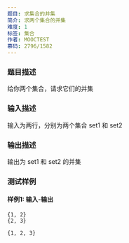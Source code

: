 ```yaml
---
题目: 求集合的并集
简介: 求两个集合的并集
难度: 1
标签: 集合
作者: MOOCTEST
慕码: 2796/1582
---
```


### 题目描述

给你两个集合，请求它们的并集

### 输入描述

输入为两行，分别为两个集合 set1 和 set2

### 输出描述

输出为 set1 和 set2 的并集

### 测试样例

#### 样例1: 输入-输出

```
{1, 2}
{2, 3}
```

```
{1, 2, 3}
```

